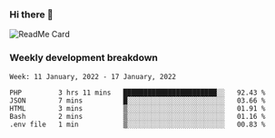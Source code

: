 ### Hi there 👋

<!--
**itzcy/itzcy** is a ✨ _special_ ✨ repository because its `README.md` (this file) appears on your GitHub profile.

Here are some ideas to get you started:

- 🔭 I’m currently working on ...
- 🌱 I’m currently learning ...
- 👯 I’m looking to collaborate on ...
- 🤔 I’m looking for help with ...
- 💬 Ask me about ...
- 📫 How to reach me: ...
- 😄 Pronouns: ...
- ⚡ Fun fact: ...
-->
![ReadMe Card](https://github-readme-stats.vercel.app/api?username=itzcy&show_icons=true&title_color=2d3198&icon_color=797cb8&text_color=24292e&bg_color=f6f8fa)

### Weekly development breakdown
<!--START_SECTION:waka-->
```text
Week: 11 January, 2022 - 17 January, 2022

PHP         3 hrs 11 mins   ███████████████████████░░   92.43 % 
JSON        7 mins          █░░░░░░░░░░░░░░░░░░░░░░░░   03.66 % 
HTML        3 mins          ▒░░░░░░░░░░░░░░░░░░░░░░░░   01.91 % 
Bash        2 mins          ▒░░░░░░░░░░░░░░░░░░░░░░░░   01.16 % 
.env file   1 min           ▒░░░░░░░░░░░░░░░░░░░░░░░░   00.83 % 
```
<!--END_SECTION:waka-->
